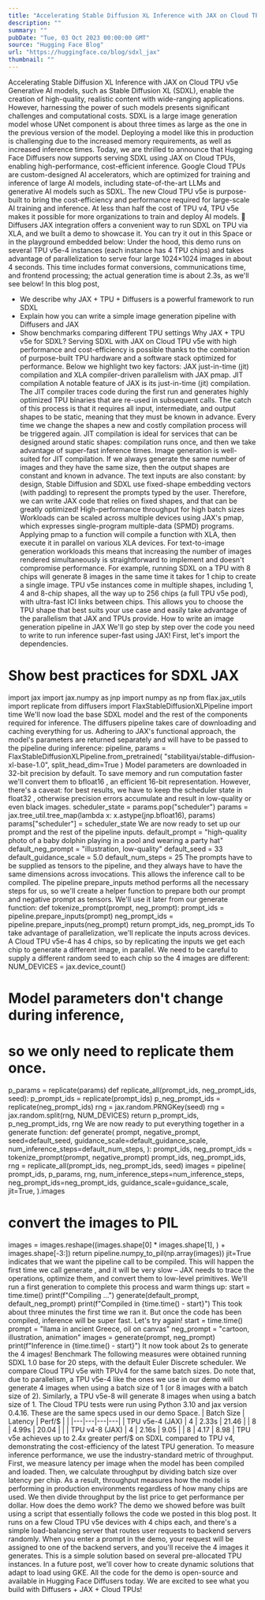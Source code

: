 ```yaml
---
title: "Accelerating Stable Diffusion XL Inference with JAX on Cloud TPU v5e"
description: ""
summary: ""
pubDate: "Tue, 03 Oct 2023 00:00:00 GMT"
source: "Hugging Face Blog"
url: "https://huggingface.co/blog/sdxl_jax"
thumbnail: ""
---
```


Accelerating Stable Diffusion XL Inference with JAX on Cloud TPU v5e
Generative AI models, such as Stable Diffusion XL (SDXL), enable the creation of high-quality, realistic content with wide-ranging applications. However, harnessing the power of such models presents significant challenges and computational costs. SDXL is a large image generation model whose UNet component is about three times as large as the one in the previous version of the model. Deploying a model like this in production is challenging due to the increased memory requirements, as well as increased inference times. Today, we are thrilled to announce that Hugging Face Diffusers now supports serving SDXL using JAX on Cloud TPUs, enabling high-performance, cost-efficient inference.
Google Cloud TPUs are custom-designed AI accelerators, which are optimized for training and inference of large AI models, including state-of-the-art LLMs and generative AI models such as SDXL. The new Cloud TPU v5e is purpose-built to bring the cost-efficiency and performance required for large-scale AI training and inference. At less than half the cost of TPU v4, TPU v5e makes it possible for more organizations to train and deploy AI models.
🧨 Diffusers JAX integration offers a convenient way to run SDXL on TPU via XLA, and we built a demo to showcase it. You can try it out in this Space or in the playground embedded below:
Under the hood, this demo runs on several TPU v5e-4 instances (each instance has 4 TPU chips) and takes advantage of parallelization to serve four large 1024×1024 images in about 4 seconds. This time includes format conversions, communications time, and frontend processing; the actual generation time is about 2.3s, as we'll see below!
In this blog post,
- We describe why JAX + TPU + Diffusers is a powerful framework to run SDXL
- Explain how you can write a simple image generation pipeline with Diffusers and JAX
- Show benchmarks comparing different TPU settings
Why JAX + TPU v5e for SDXL?
Serving SDXL with JAX on Cloud TPU v5e with high performance and cost-efficiency is possible thanks to the combination of purpose-built TPU hardware and a software stack optimized for performance. Below we highlight two key factors: JAX just-in-time (jit) compilation and XLA compiler-driven parallelism with JAX pmap.
JIT compilation
A notable feature of JAX is its just-in-time (jit) compilation. The JIT compiler traces code during the first run and generates highly optimized TPU binaries that are re-used in subsequent calls. The catch of this process is that it requires all input, intermediate, and output shapes to be static, meaning that they must be known in advance. Every time we change the shapes a new and costly compilation process will be triggered again. JIT compilation is ideal for services that can be designed around static shapes: compilation runs once, and then we take advantage of super-fast inference times.
Image generation is well-suited for JIT compilation. If we always generate the same number of images and they have the same size, then the output shapes are constant and known in advance. The text inputs are also constant: by design, Stable Diffusion and SDXL use fixed-shape embedding vectors (with padding) to represent the prompts typed by the user. Therefore, we can write JAX code that relies on fixed shapes, and that can be greatly optimized!
High-performance throughput for high batch sizes
Workloads can be scaled across multiple devices using JAX's pmap, which expresses single-program multiple-data (SPMD) programs. Applying pmap to a function will compile a function with XLA, then execute it in parallel on various XLA devices. For text-to-image generation workloads this means that increasing the number of images rendered simultaneously is straightforward to implement and doesn't compromise performance. For example, running SDXL on a TPU with 8 chips will generate 8 images in the same time it takes for 1 chip to create a single image.
TPU v5e instances come in multiple shapes, including 1, 4 and 8-chip shapes, all the way up to 256 chips (a full TPU v5e pod), with ultra-fast ICI links between chips. This allows you to choose the TPU shape that best suits your use case and easily take advantage of the parallelism that JAX and TPUs provide.
How to write an image generation pipeline in JAX
We'll go step by step over the code you need to write to run inference super-fast using JAX! First, let's import the dependencies.
# Show best practices for SDXL JAX
import jax
import jax.numpy as jnp
import numpy as np
from flax.jax_utils import replicate
from diffusers import FlaxStableDiffusionXLPipeline
import time
We'll now load the base SDXL model and the rest of the components required for inference. The diffusers pipeline takes care of downloading and caching everything for us. Adhering to JAX's functional approach, the model's parameters are returned separately and will have to be passed to the pipeline during inference:
pipeline, params = FlaxStableDiffusionXLPipeline.from_pretrained(
"stabilityai/stable-diffusion-xl-base-1.0", split_head_dim=True
)
Model parameters are downloaded in 32-bit precision by default. To save memory and run computation faster we'll convert them to bfloat16
, an efficient 16-bit representation. However, there's a caveat: for best results, we have to keep the scheduler state in float32
, otherwise precision errors accumulate and result in low-quality or even black images.
scheduler_state = params.pop("scheduler")
params = jax.tree_util.tree_map(lambda x: x.astype(jnp.bfloat16), params)
params["scheduler"] = scheduler_state
We are now ready to set up our prompt and the rest of the pipeline inputs.
default_prompt = "high-quality photo of a baby dolphin playing in a pool and wearing a party hat"
default_neg_prompt = "illustration, low-quality"
default_seed = 33
default_guidance_scale = 5.0
default_num_steps = 25
The prompts have to be supplied as tensors to the pipeline, and they always have to have the same dimensions across invocations. This allows the inference call to be compiled. The pipeline prepare_inputs
method performs all the necessary steps for us, so we'll create a helper function to prepare both our prompt and negative prompt as tensors. We'll use it later from our generate
function:
def tokenize_prompt(prompt, neg_prompt):
prompt_ids = pipeline.prepare_inputs(prompt)
neg_prompt_ids = pipeline.prepare_inputs(neg_prompt)
return prompt_ids, neg_prompt_ids
To take advantage of parallelization, we'll replicate the inputs across devices. A Cloud TPU v5e-4 has 4 chips, so by replicating the inputs we get each chip to generate a different image, in parallel. We need to be careful to supply a different random seed to each chip so the 4 images are different:
NUM_DEVICES = jax.device_count()
# Model parameters don't change during inference,
# so we only need to replicate them once.
p_params = replicate(params)
def replicate_all(prompt_ids, neg_prompt_ids, seed):
p_prompt_ids = replicate(prompt_ids)
p_neg_prompt_ids = replicate(neg_prompt_ids)
rng = jax.random.PRNGKey(seed)
rng = jax.random.split(rng, NUM_DEVICES)
return p_prompt_ids, p_neg_prompt_ids, rng
We are now ready to put everything together in a generate function:
def generate(
prompt,
negative_prompt,
seed=default_seed,
guidance_scale=default_guidance_scale,
num_inference_steps=default_num_steps,
):
prompt_ids, neg_prompt_ids = tokenize_prompt(prompt, negative_prompt)
prompt_ids, neg_prompt_ids, rng = replicate_all(prompt_ids, neg_prompt_ids, seed)
images = pipeline(
prompt_ids,
p_params,
rng,
num_inference_steps=num_inference_steps,
neg_prompt_ids=neg_prompt_ids,
guidance_scale=guidance_scale,
jit=True,
).images
# convert the images to PIL
images = images.reshape((images.shape[0] * images.shape[1], ) + images.shape[-3:])
return pipeline.numpy_to_pil(np.array(images))
jit=True
indicates that we want the pipeline call to be compiled. This will happen the first time we call generate
, and it will be very slow – JAX needs to trace the operations, optimize them, and convert them to low-level primitives. We'll run a first generation to complete this process and warm things up:
start = time.time()
print(f"Compiling ...")
generate(default_prompt, default_neg_prompt)
print(f"Compiled in {time.time() - start}")
This took about three minutes the first time we ran it. But once the code has been compiled, inference will be super fast. Let's try again!
start = time.time()
prompt = "llama in ancient Greece, oil on canvas"
neg_prompt = "cartoon, illustration, animation"
images = generate(prompt, neg_prompt)
print(f"Inference in {time.time() - start}")
It now took about 2s to generate the 4 images!
Benchmark
The following measures were obtained running SDXL 1.0 base for 20 steps, with the default Euler Discrete scheduler. We compare Cloud TPU v5e with TPUv4 for the same batch sizes. Do note that, due to parallelism, a TPU v5e-4 like the ones we use in our demo will generate 4 images when using a batch size of 1 (or 8 images with a batch size of 2). Similarly, a TPU v5e-8 will generate 8 images when using a batch size of 1.
The Cloud TPU tests were run using Python 3.10 and jax version 0.4.16. These are the same specs used in our demo Space.
| Batch Size | Latency | Perf/$ | |
|---|---|---|---|
| TPU v5e-4 (JAX) | 4 | 2.33s | 21.46 |
| 8 | 4.99s | 20.04 | |
| TPU v4-8 (JAX) | 4 | 2.16s | 9.05 |
| 8 | 4.17 | 8.98 |
TPU v5e achieves up to 2.4x greater perf/$ on SDXL compared to TPU v4, demonstrating the cost-efficiency of the latest TPU generation.
To measure inference performance, we use the industry-standard metric of throughput. First, we measure latency per image when the model has been compiled and loaded. Then, we calculate throughput by dividing batch size over latency per chip. As a result, throughput measures how the model is performing in production environments regardless of how many chips are used. We then divide throughput by the list price to get performance per dollar.
How does the demo work?
The demo we showed before was built using a script that essentially follows the code we posted in this blog post. It runs on a few Cloud TPU v5e devices with 4 chips each, and there's a simple load-balancing server that routes user requests to backend servers randomly. When you enter a prompt in the demo, your request will be assigned to one of the backend servers, and you'll receive the 4 images it generates.
This is a simple solution based on several pre-allocated TPU instances. In a future post, we'll cover how to create dynamic solutions that adapt to load using GKE.
All the code for the demo is open-source and available in Hugging Face Diffusers today. We are excited to see what you build with Diffusers + JAX + Cloud TPUs!
